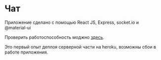# Чат
Приложение сделано с помощью React JS, Express, socket.io и @material-ui

Проверить работоспособность моджно <a href="https://dimireme.github.io/chat/">здесь</a>.

Это первый опыт деплоя серверной части на heroku, возможны сбои в работе приложения.